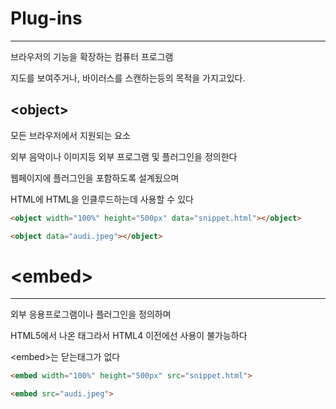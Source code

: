  # Plug-ins
-----------------

브라우저의 기능을 확장하는 컴퓨터 프로그램

지도를 보여주거나, 바이러스를 스캔하는등의 목적을 가지고있다.

\<object>
-----------------

모든 브라우저에서 지원되는 요소

외부 음악이나 이미지등 외부 프로그램 및 플러그인을 정의한다

웹페이지에 플러그인을 포함하도록 설계됬으며

HTML에 HTML을 인클루드하는데 사용할 수 있다

```html
<object width="100%" height="500px" data="snippet.html"></object>

<object data="audi.jpeg"></object>
```

# \<embed>
-------------

외부 응용프로그램이나 플러그인을 정의하며

HTML5에서 나온 태그라서 HTML4 이전에선 사용이 불가능하다

\<embed>는 닫는태그가 없다

```html
<embed width="100%" height="500px" src="snippet.html">

<embed src="audi.jpeg">
```
